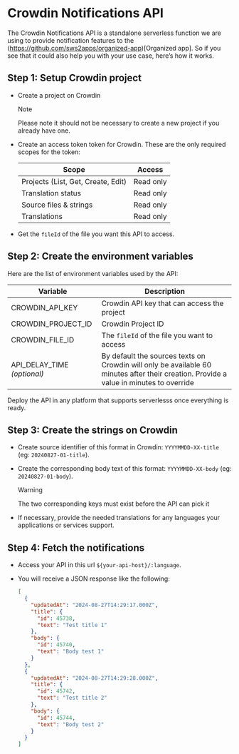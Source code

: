 # Crowdin Notifications API

The Crowdin Notifications API is a standalone serverless function we are using to provide notification features to the (https://github.com/sws2apps/organized-app)[Organized app]. So if you see that it could also help you with your use case, here’s how it works.

## Step 1: Setup Crowdin project

- Create a project on Crowdin

  > [!NOTE]
  > Please note it should not be necessary to create a new project if you already have one.

- Create an access token token for Crowdin. These are the only required scopes for the token:

  | Scope                              | Access    |
  | ---------------------------------- | --------- |
  | Projects (List, Get, Create, Edit) | Read only |
  | Translation status                 | Read only |
  | Source files & strings             | Read only |
  | Translations                       | Read only |

- Get the `fileId` of the file you want this API to access.

## Step 2: Create the environment variables

Here are the list of environment variables used by the API:

| Variable                           | Description                                                                                                                            |
| ---------------------------------- | -------------------------------------------------------------------------------------------------------------------------------------- |
| CROWDIN_API_KEY                    | Crowdin API key that can access the project                                                                                            |
| CROWDIN_PROJECT_ID                 | Crowdin Project ID                                                                                                                     |
| CROWDIN_FILE_ID                    | The `fileId` of the file you want to access                                                                                            |
| API_DELAY_TIME <em>(optional)</em> | By default the sources texts on Crowdin will only be available 60 minutes after their creation. Provide a value in minutes to override |

Deploy the API in any platform that supports serverlesss once everything is ready.

## Step 3: Create the strings on Crowdin

- Create source identifier of this format in Crowdin: `YYYYMMDD-XX-title` (eg: `20240827-01-title`).
- Create the corresponding body text of this format: `YYYYMMDD-XX-body` (eg: `20240827-01-body`).

  > [!WARNING]
  > The two corresponding keys must exist before the API can pick it

- If necessary, provide the needed translations for any languages your applications or services support.

## Step 4: Fetch the notifications

- Access your API in this url `${your-api-host}/:language`.
- You will receive a JSON response like the following:

  ```json
  [
    {
      "updatedAt": "2024-08-27T14:29:17.000Z",
      "title": {
        "id": 45738,
        "text": "Test title 1"
      },
      "body": {
        "id": 45740,
        "text": "Body test 1"
      }
    },
    {
      "updatedAt": "2024-08-27T14:29:28.000Z",
      "title": {
        "id": 45742,
        "text": "Test title 2"
      },
      "body": {
        "id": 45744,
        "text": "Body test 2"
      }
    }
  ]
  ```
